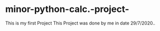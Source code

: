 # minor-python-calc.-project-
This is my first Project
This Project was done by me in 
date 29/7/2020..
